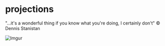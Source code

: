 # projections

"...it's a wonderful thing if you know what you're doing, I certainly don't" © Dennis Stanistan

![Imgur](https://i.imgur.com/8Wg2vA6.gif)
